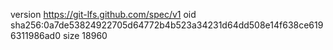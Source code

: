 version https://git-lfs.github.com/spec/v1
oid sha256:0a7de53824922705d64772b4b523a34231d64dd508e14f638ce6196311986ad0
size 18960
